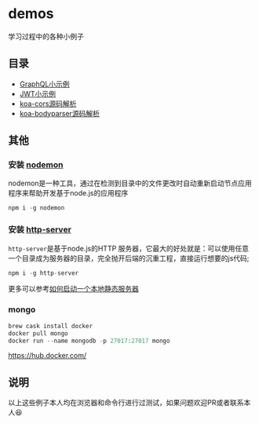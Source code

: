# demos
学习过程中的各种小例子

## 目录
- [GraphQL小示例](https://github.com/funnycoderstar/demos/tree/master/GraphQL)
- [JWT小示例](https://github.com/funnycoderstar/demos/tree/master/JWT)
- [koa-cors源码解析](https://github.com/funnycoderstar/demos/tree/master/koa/koa-cors)
- [koa-bodyparser源码解析](https://github.com/funnycoderstar/demos/tree/master/koa/koa-bodyparser)

## 其他
### 安装 [nodemon](https://github.com/remy/nodemon)

nodemon是一种工具，通过在检测到目录中的文件更改时自动重新启动节点应用程序来帮助开发基于node.js的应用程序
```js
npm i -g nodemon
```

### 安装 [http-server](https://github.com/indexzero/http-server)
`http-server`是基于node.js的HTTP 服务器，它最大的好处就是：可以使用任意一个目录成为服务器的目录，完全抛开后端的沉重工程，直接运行想要的js代码;

```js
npm i -g http-server
```
更多可以参考[如何启动一个本地静态服务器](https://github.com/funnycoderstar/blog/issues/72)

### mongo
```js
brew cask install docker
docker pull mongo
docker run --name mongodb -p 27017:27017 mongo
```
https://hub.docker.com/

## 说明
以上这些例子本人均在浏览器和命令行进行过测试，如果问题欢迎PR或者联系本人😆